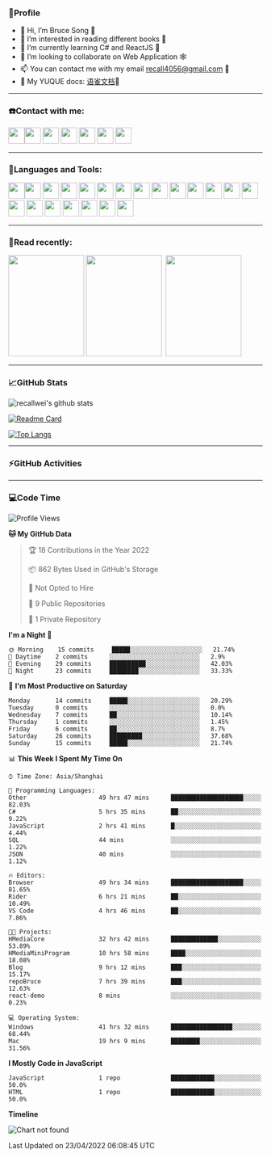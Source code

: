 ### 🦁️Profile

- 👋 Hi, I’m Bruce Song 🦁️ 
- 👀 I’m interested in reading different books 📖
- 🌱 I’m currently learning C# and ReactJS 🚀
- 💞️ I’m looking to collaborate on Web Application 🕸️ 
- 📫 You can contact me with my email recall4056@gmail.com 📮
- 📖 My YUQUE docs: [语雀文档](https://www.yuque.com/books/share/8603c585-6683-41b2-8645-a4edd05e7925?#%20%E3%80%8AC#/.NET%E5%BC%80%E5%8F%91%E3%80%8B "语雀文档")🌲

---

### ☎️Contact with me:

<img height="32" width="32" src="https://simpleicons.org/icons/wechat.svg"/><img height="32" width="32" src="https://simpleicons.org/icons/tencentqq.svg"/>
<img height="32" width="32" src="https://simpleicons.org/icons/twitter.svg"/>
<img height="32" width="32" src="https://simpleicons.org/icons/youtube.svg"/>
<img height="32" width="32" src="https://simpleicons.org/icons/google.svg"/>
<img height="32" width="32" src="https://simpleicons.org/icons/microsoftoutlook.svg"/>
<img height="32" width="32" src="https://simpleicons.org/icons/microsoftteams.svg"/>

---

### 🚀Languages and Tools:

<img height="32" width="32" src="https://simpleicons.org/icons/microsoft.svg"/><img height="32" width="32" src="https://simpleicons.org/icons/microsoftazure.svg"/>
<img height="32" width="32" src="https://simpleicons.org/icons/azuredevops.svg"/>
<img height="32" width="32" src="https://simpleicons.org/icons/visualstudio.svg"/>
<img height="32" width="32" src="https://simpleicons.org/icons/visualstudiocode.svg"/>
<img height="32" width="32" src="https://simpleicons.org/icons/dotnet.svg"/>
<img height="32" width="32" src="https://simpleicons.org/icons/csharp.svg"/>
<img height="32" width="32" src="https://simpleicons.org/icons/microsoftsqlserver.svg"/>
<img height="32" width="32" src="https://simpleicons.org/icons/javascript.svg"/>
<img height="32" width="32" src="https://simpleicons.org/icons/html5.svg"/>
<img height="32" width="32" src="https://simpleicons.org/icons/css3.svg"/>
<img height="32" width="32" src="https://simpleicons.org/icons/nodedotjs.svg"/>
<img height="32" width="32" src="https://simpleicons.org/icons/npm.svg"/>
<img height="32" width="32" src="https://simpleicons.org/icons/webpack.svg"/>
<img height="32" width="32" src="https://simpleicons.org/icons/swagger.svg"/>
<img height="32" width="32" src="https://simpleicons.org/icons/react.svg"/>
<img height="32" width="32" src="https://simpleicons.org/icons/bootstrap.svg"/>
<img height="32" width="32" src="https://simpleicons.org/icons/jest.svg">
<img height="32" width="32" src="https://simpleicons.org/icons/github.svg"/>
<img height="32" width="32" src="https://simpleicons.org/icons/git.svg"/>
<img height="32" width="32" src="https://simpleicons.org/icons/markdown.svg"/>

---

### 📖Read recently:

<img height="200" width="150" src="https://img9.doubanio.com/view/subject/s/public/s27283822.jpg"/>&nbsp;<img height="200" width="150" src="https://img9.doubanio.com/view/subject/l/public/s33524212.jpg"/>&nbsp;
<img height="200" width="150" src="https://img9.doubanio.com/view/subject/m/public/s33460221.jpg"/>

---

### 📈GitHub Stats

![recallwei's github stats](https://github-readme-stats.vercel.app/api?username=recallwei&show_icons=true&theme=dracula&count_private=true&include_all_commits)
<!---
repository 卡片
--->
[![Readme Card](https://github-readme-stats.vercel.app/api/pin/?username=recallwei&repo=recallwei&theme=dracula)](https://github.com/recallwei/daily)
<!---
repository 常用语言 layout=compact（紧凑布局）
--->
[![Top Langs](https://github-readme-stats.vercel.app/api/top-langs/?username=recallwei&layout=compact&theme=dracula)](https://github.com/recallwei/daily)

---
  
### ⚡️GitHub Activities

<!--START_SECTION:activity-->










<!--END_SECTION:activity-->

---

### 💻Code Time

<!--START_SECTION:waka-->
![Profile Views](http://img.shields.io/badge/Profile%20Views-8-blue)

**🐱 My GitHub Data** 

> 🏆 18 Contributions in the Year 2022
 > 
> 📦 862 Bytes Used in GitHub's Storage 
 > 
> 🚫 Not Opted to Hire
 > 
> 📜 9 Public Repositories 
 > 
> 🔑 1 Private Repository 
 > 
**I'm a Night 🦉** 

```text
🌞 Morning    15 commits     █████░░░░░░░░░░░░░░░░░░░░   21.74% 
🌆 Daytime    2 commits      ░░░░░░░░░░░░░░░░░░░░░░░░░   2.9% 
🌃 Evening    29 commits     ██████████░░░░░░░░░░░░░░░   42.03% 
🌙 Night      23 commits     ████████░░░░░░░░░░░░░░░░░   33.33%

```
📅 **I'm Most Productive on Saturday** 

```text
Monday       14 commits     █████░░░░░░░░░░░░░░░░░░░░   20.29% 
Tuesday      0 commits      ░░░░░░░░░░░░░░░░░░░░░░░░░   0.0% 
Wednesday    7 commits      ██░░░░░░░░░░░░░░░░░░░░░░░   10.14% 
Thursday     1 commits      ░░░░░░░░░░░░░░░░░░░░░░░░░   1.45% 
Friday       6 commits      ██░░░░░░░░░░░░░░░░░░░░░░░   8.7% 
Saturday     26 commits     █████████░░░░░░░░░░░░░░░░   37.68% 
Sunday       15 commits     █████░░░░░░░░░░░░░░░░░░░░   21.74%

```


📊 **This Week I Spent My Time On** 

```text
⌚︎ Time Zone: Asia/Shanghai

💬 Programming Languages: 
Other                    49 hrs 47 mins      ████████████████████░░░░░   82.03% 
C#                       5 hrs 35 mins       ██░░░░░░░░░░░░░░░░░░░░░░░   9.22% 
JavaScript               2 hrs 41 mins       █░░░░░░░░░░░░░░░░░░░░░░░░   4.44% 
SQL                      44 mins             ░░░░░░░░░░░░░░░░░░░░░░░░░   1.22% 
JSON                     40 mins             ░░░░░░░░░░░░░░░░░░░░░░░░░   1.12%

🔥 Editors: 
Browser                  49 hrs 34 mins      ████████████████████░░░░░   81.65% 
Rider                    6 hrs 21 mins       ██░░░░░░░░░░░░░░░░░░░░░░░   10.49% 
VS Code                  4 hrs 46 mins       ██░░░░░░░░░░░░░░░░░░░░░░░   7.86%

🐱‍💻 Projects: 
HMediaCore               32 hrs 42 mins      █████████████░░░░░░░░░░░░   53.89% 
HMediaMiniProgram        10 hrs 58 mins      ████░░░░░░░░░░░░░░░░░░░░░   18.08% 
Blog                     9 hrs 12 mins       ███░░░░░░░░░░░░░░░░░░░░░░   15.17% 
repoBruce                7 hrs 39 mins       ███░░░░░░░░░░░░░░░░░░░░░░   12.63% 
react-demo               8 mins              ░░░░░░░░░░░░░░░░░░░░░░░░░   0.23%

💻 Operating System: 
Windows                  41 hrs 32 mins      █████████████████░░░░░░░░   68.44% 
Mac                      19 hrs 9 mins       ████████░░░░░░░░░░░░░░░░░   31.56%

```

**I Mostly Code in JavaScript** 

```text
JavaScript               1 repo              ████████████░░░░░░░░░░░░░   50.0% 
HTML                     1 repo              ████████████░░░░░░░░░░░░░   50.0%

```


**Timeline**

![Chart not found](https://raw.githubusercontent.com/recallwei/recallwei/main/charts/bar_graph.png) 


 Last Updated on 23/04/2022 06:08:45 UTC
<!--END_SECTION:waka-->
<!---
recallwei/recallwei is a ✨ special ✨ repository because its `README.md` (this file) appears on your GitHub profile.
You can click the Preview link to take a look at your changes.
--->
